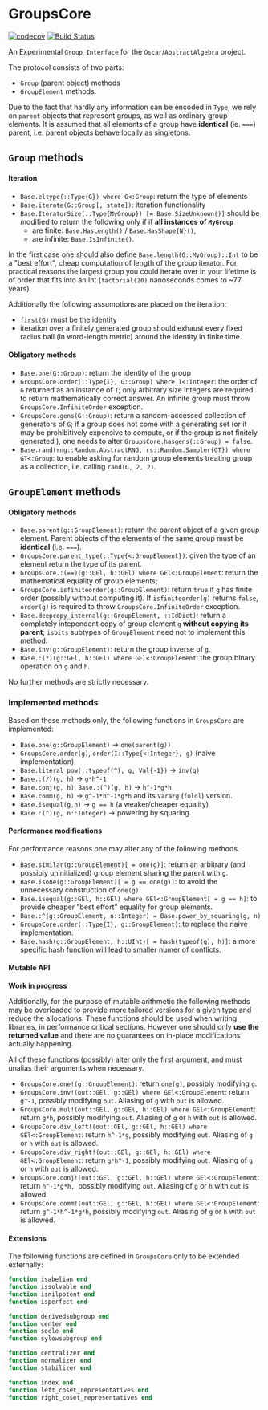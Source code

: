 # GroupsCore

<!-- [![Stable](https://img.shields.io/badge/docs-stable-blue.svg)](https://kalmar@amu.edu.pl.github.io/GroupsCore.jl/stable) -->
<!-- [![Dev](https://img.shields.io/badge/docs-dev-blue.svg)](https://kalmar@amu.edu.pl.github.io/GroupsCore.jl/dev) -->
[![codecov](https://codecov.io/gh/kalmarek/GroupsCore.jl/branch/main/graph/badge.svg?token=EW7jGqK5iY)](https://codecov.io/gh/kalmarek/GroupsCore.jl)
[![Build Status](https://github.com/kalmarek/GroupsCore.jl/workflows/CI/badge.svg)](https://github.com/kalmarek/GroupsCore.jl/actions?query=workflow%3ACI)

An Experimental `Group Interface` for the `Oscar`/`AbstractAlgebra` project.

The protocol consists of two parts:
  * `Group` (parent object) methods
  * `GroupElement` methods.

Due to the fact that hardly any information can be encoded in `Type`, we rely on
`parent` objects that represent groups, as well as ordinary group elements. It
is assumed that all elements of a group have **identical** (ie. `===`) parent,
i.e. parent objects behave locally as singletons.

## `Group` methods

#### Iteration
 * `Base.eltype(::Type{G}) where G<:Group`: return the type of elements
 * `Base.iterate(G::Group[, state])`: iteration functionality
 * `Base.IteratorSize(::Type{MyGroup}) [= Base.SizeUnknown()]` should be
modified to return the following only if if **all instances of `MyGroup`**
   - are finite: `Base.HasLength()` / `Base.HasShape{N}()`,
   - are infinite: `Base.IsInfinite()`.

In the first case one should also define `Base.length(G::MyGroup)::Int` to be
a "best effort", cheap computation of length of the group iterator. For
practical reasons the largest group you could iterate over in your lifetime
is of order that fits into an Int (`factorial(20)` nanoseconds comes to ~77
years).


Additionally the following assumptions are placed on the iteration:
 * `first(G)` must be the identity
 * iteration over a finitely generated group should exhaust every fixed radius ball (in
word-length metric) around the identity in finite time.

#### Obligatory methods
 * `Base.one(G::Group)`: return the identity of the group
 * `GroupsCore.order(::Type{I}, G::Group) where I<:Integer`: the order of `G`
returned as an instance of `I`; only arbitrary size integers are required to
return mathematically correct answer. An infinite group must throw
`GroupsCore.InfiniteOrder` exception.
 * `GroupsCore.gens(G::Group)`: return a random-accessed collection of
generators of `G`; if a group does not come with a generating set (or it may be
prohibitively expensive to compute, or if the group is not finitely generated ), one needs to alter
`GroupsCore.hasgens(::Group) = false`.
 * `Base.rand(rng::Random.AbstractRNG, rs::Random.Sampler{GT}) where GT<:Group`:
to enable asking for random group elements treating group as a collection, i.e.
calling `rand(G, 2, 2)`.

## `GroupElement` methods
#### Obligatory methods
 * `Base.parent(g::GroupElement)`: return the parent object of a given group
element. Parent objects of the elements of the same group must be **identical**
(i.e. `===`).
 * `GroupsCore.parent_type(::Type{<:GroupElement})`: given the type of an
element return the type of its parent.
 * `GroupsCore.:(==)(g::GEl, h::GEl) where GEl<:GroupElement`: return the
mathematical equality of group elements;
 * `GroupsCore.isfiniteorder(g::GroupElement)`: return `true` if `g` has finite
order (possibly without computing it). If `isfiniteorder(g)` returns `false`,
`order(g)` is required to throw `GroupsCore.InfiniteOrder` exception.
 * `Base.deepcopy_internal(g::GroupElement, ::IdDict)`: return a completely
intependent copy of group element `g` **without copying its parent**; `isbits`
subtypes of `GroupElement` need not to implement this method.
 * `Base.inv(g::GroupElement)`: return the group inverse of `g`.
 * `Base.:(*)(g::GEl, h::GEl) where GEl<:GroupElement`: the group binary
operation on `g` and `h`.

No further methods are strictly necessary.

### Implemented methods
Based on these methods only, the following functions in `GroupsCore` are
implemented:
 * `Base.one(g::GroupElement)` → `one(parent(g))`
 * `GroupsCore.order(g)`, `order(I::Type{<:Integer}, g)` (naive implementation)
 * `Base.literal_pow(::typeof(^), g, Val{-1})` → `inv(g)`
 * `Base.:(/)(g, h)` → `g*h^-1`
 * `Base.conj(g, h)`, `Base.:(^)(g, h)` → `h^-1*g*h`
 * `Base.comm(g, h)` → `g^-1*h^-1*g*h` and its `Vararg` (`foldl`) version.
 * `Base.isequal(g,h)` → `g == h` (a weaker/cheaper equality)
 * `Base.:(^)(g, n::Integer)` → powering by squaring.

#### Performance modifications
For performance reasons one may alter any of the following methods.

 * `Base.similar(g::GroupElement)[ = one(g)]`: return an arbitrary (and possibly
uninitialized) group element sharing the parent with `g`.
 * `Base.isone(g::GroupElement)[ = g == one(g)]`: to avoid the unnecessary
construction of `one(g)`.
 * `Base.isequal(g::GEl, h::GEl) where GEl<:GroupElement[ = g == h]`: to provide
cheaper "best effort" equality for group elements.
 * `Base.:^(g::GroupElement, n::Integer) = Base.power_by_squaring(g, n)`
 * `GroupsCore.order(::Type{I}, g::GroupElement)`: to replace the naive
implementation.
 * `Base.hash(g::GroupElement, h::UInt)[ = hash(typeof(g), h)]`: a more specific
hash function will lead to smaller numer of conflicts.

#### Mutable API

**Work in progress**

Additionally, for the purpose of mutable arithmetic the following methods may be
overloaded to provide more tailored versions for a given type and reduce the
allocations. These functions should be used when writing libraries, in
performance critical sections. However one should only **use the returned value**
and there are no guarantees on in-place modifications actually happening.

All of these functions (possibly) alter only the first argument, and must unalias
their arguments when necessary.

 * `GroupsCore.one!(g::GroupElement)`: return `one(g)`, possibly modifying `g`.
 * `GroupsCore.inv!(out::GEl, g::GEl) where GEl<:GroupElement`: return `g^-1`,
possibly modifying `out`. Aliasing of `g` with `out` is allowed.
 * `GroupsCore.mul!(out::GEl, g::GEl, h::GEl) where GEl<:GroupElement`: return
`g*h`, possibly modifying `out`. Aliasing of `g` or `h` with `out` is allowed.
 * `GroupsCore.div_left!(out::GEl, g::GEl, h::GEl) where GEl<:GroupElement`:
return `h^-1*g`, possibly modifying `out`. Aliasing of `g` or `h` with `out` is
allowed.
 * `GroupsCore.div_right!(out::GEl, g::GEl, h::GEl) where GEl<:GroupElement`:
return `g*h^-1`, possibly modifying `out`. Aliasing of `g` or `h` with `out` is
allowed.
 * `GroupsCore.conj!(out::GEl, g::GEl, h::GEl) where GEl<:GroupElement`: return
`h^-1*g*h, `possibly modifying `out`. Aliasing of `g` or `h` with `out` is
allowed.
 * `GroupsCore.comm!(out::GEl, g::GEl, h::GEl) where GEl<:GroupElement`: return
`g^-1*h^-1*g*h`, possibly modifying `out`. Aliasing of `g` or `h` with `out` is
allowed.

#### Extensions

The following functions are defined in `GroupsCore` only to be extended
externally:
```julia
function isabelian end
function issolvable end
function isnilpotent end
function isperfect end

function derivedsubgroup end
function center end
function socle end
function sylowsubgroup end

function centralizer end
function normalizer end
function stabilizer end

function index end
function left_coset_representatives end
function right_coset_representatives end
```
